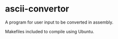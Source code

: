 # ascii-convertor
A program for user input to be converted in assembly.

Makefiles included to compile using Ubuntu.
